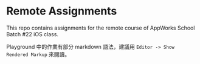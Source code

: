 # Remote Assignments

This repo contains assignments for the remote course of AppWorks School Batch #22 iOS class.

Playground 中的作業有部分 markdown 語法，建議用 `Editor -> Show Rendered Markup` 來閱讀。
